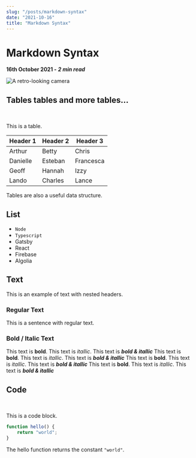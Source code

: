 ```yaml
---
slug: "/posts/markdown-syntax"
date: "2021-10-16"
title: "Markdown Syntax"
---
```


# Markdown Syntax
**16th October 2021 -** ***2 min read***

![A retro-looking camera](https://images.unsplash.com/photo-1612547036242-77002603e5aa?ixid=MnwxMjA3fDB8MHxwaG90by1wYWdlfHx8fGVufDB8fHx8&ixlib=rb-1.2.1&auto=format&fit=crop&w=1770&q=80 "Polaroid Land Camera")

## Tables tables and more tables... 

<br />

This is a table.

| Header 1 | Header 2 | Header 3 |
| -- | -- | -- |
| Arthur | Betty | Chris |
| Danielle | Esteban | Francesca |
| Geoff | Hannah | Izzy |
| Lando | Charles | Lance |

Tables are also a useful data structure.

## List

- `Node`
- `Typescript`
- Gatsby
- React
- Firebase
- Algolia

## Text

This is an example of text with nested headers.

### Regular Text

This is a sentence with regular text.

### Bold / Italic Text

This text is **bold**. This text is *itallic*. This text is ***bold & itallic***
This text is **bold**. This text is *itallic*. This text is ***bold & itallic***
This text is **bold**. This text is *itallic*. This text is ***bold & itallic***
This text is **bold**. This text is *itallic*. This text is ***bold & itallic***

## Code

<br />

This is a code block.

```javascript
function hello() {
    return "world";
}
```

The hello function returns the constant `"world"`.

